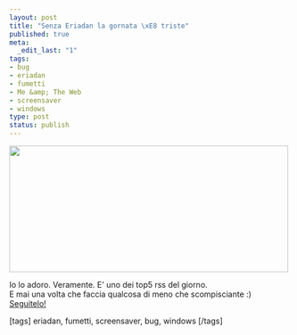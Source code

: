```yaml
--- 
layout: post
title: "Senza Eriadan la gornata \xE8 triste"
published: true
meta: 
  _edit_last: "1"
tags: 
- bug
- eriadan
- fumetti
- Me &amp; The Web
- screensaver
- windows
type: post
status: publish
---
```

<img src="http://www.lastknight.com/download//eriadan_pepepe.jpg" alt="" title="eriadan_pepepe" width="500" height="227" class="aligncenter size-full wp-image-694" />
  
  
Io lo adoro. Veramente. E' uno dei top5 rss del giorno.  
E mai una volta che faccia qualcosa di meno che scompisciante :)  
[Seguitelo!](http://www.shockdom.com/eriadan/?p=3024)

[tags] eriadan, fumetti, screensaver, bug, windows [/tags] 
